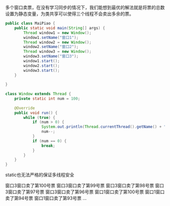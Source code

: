 多个窗口卖票，在没有学习同步的情况下，我们能想到最优的解法就是将票的总数设置为静态变量，为类共享可以使得三个线程不会卖出多余的票。
```java
public class MaiPiao {  
    public static void main(String[] args) {  
        Thread window1 = new Window();  
        window1.setName("窗口1");  
        Thread window2 = new Window();  
        window2.setName("窗口2");  
        Thread window3 = new Window();  
        window3.setName("窗口3");  
        window1.start();  
        window2.start();  
        window3.start();  
    }  
  
}  
  
class Window extends Thread {  
    private static int num = 100;  
  
    @Override  
    public void run() {  
        while (true) {  
            if (num > 0) {  
                System.out.println(Thread.currentThread().getName() + "窗口卖了第" + num + "号票");  
                num--;  
            }  
            if (num == 0) {  
                break;  
            }  
        }  
    }  
}
```

static也无法严格的保证多线程安全

窗口3窗口卖了第100号票
窗口3窗口卖了第99号票
窗口3窗口卖了第98号票
窗口3窗口卖了第97号票
窗口3窗口卖了第96号票
窗口1窗口卖了第100号票
窗口1窗口卖了第94号票
窗口1窗口卖了第93号票
...